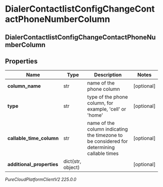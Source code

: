 # DialerContactlistConfigChangeContactPhoneNumberColumn

## DialerContactlistConfigChangeContactPhoneNumberColumn

## Properties

|Name | Type | Description | Notes|
|------------ | ------------- | ------------- | -------------|
| **column_name** | str | name of the phone column | [optional] |
| **type** | str | type of the phone column, for example, &#39;cell&#39; or &#39;home&#39; | [optional] |
| **callable_time_column** | str | name of the column indicating the timezone to be considered for determining callable times | [optional] |
| **additional_properties** | dict(str, object) |  | [optional] |



_PureCloudPlatformClientV2 225.0.0_
